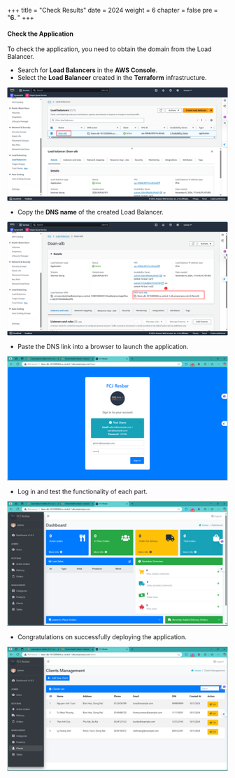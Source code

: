 +++
title = "Check Results"
date = 2024
weight = 6
chapter = false
pre = "<b>6. </b>"
+++

#### Check the Application

To check the application, you need to obtain the domain from the Load Balancer.

- Search for **Load Balancers** in the **AWS Console**.
- Select the **Load Balancer** created in the **Terraform** infrastructure.

![image](/images/6-result/6.1.png)

- Copy the **DNS name** of the created Load Balancer.

![image](/images/6-result/6.2.png)

- Paste the DNS link into a browser to launch the application.

![image](/images/6-result/6.3.png)

- Log in and test the functionality of each part.

![image](/images/6-result/6.4.png)

- Congratulations on successfully deploying the application.

![image](/images/6-result/6.5.png)
